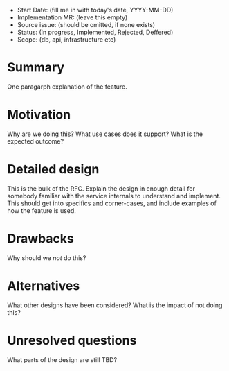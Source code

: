 - Start Date: (fill me in with today's date, YYYY-MM-DD)
- Implementation MR: (leave this empty)
- Source issue: (should be omitted, if none exists)
- Status: (In progress, Implemented, Rejected, Deffered)
- Scope: (db, api, infrastructure etc)

# Summary

One paragarph explanation of the feature.

# Motivation

Why are we doing this? What use cases does it support?
What is the expected outcome?

# Detailed design

This is the bulk of the RFC. Explain the design in enough detail for somebody
familiar with the service internals to understand and implement.
This should get into specifics and corner-cases, and include examples of how
the feature is used.

# Drawbacks

Why should we *not* do this?

# Alternatives

What other designs have been considered? What is the impact of not doing this?

# Unresolved questions

What parts of the design are still TBD?

